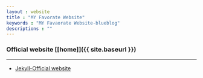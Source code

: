 ```yaml
---
layout : website
title : "MY Favorate Website"
keywords : "MY Favaorate Website-blueblog"
descriptions : ""
---
```


### Official website [\[home\]]({{ site.baseurl }})

---

-	[Jekyll-Official website][t1]

[t1]: http://jekyllrb.com/ "Jekyll"